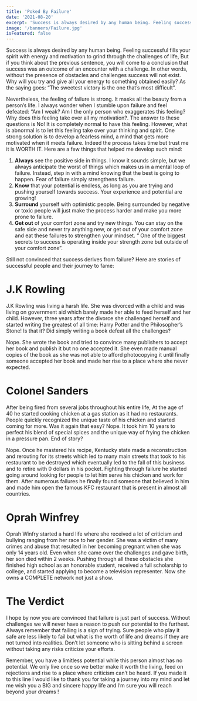 ```yaml
---
title: 'Poked By Failure'
date: '2021-08-20'
excerpt: 'Success is always desired by any human being. Feeling successful fills your spirit with energy and motivation to grind through the challenges of life, But if you think about the previous sentence...'
image: '/banners/Failure.jpg'
isFeatured: false
---
```


Success is always desired by any human being. Feeling successful fills your spirit with energy and motivation to grind through the challenges of life, But if you think about the previous sentence, you will come to a conclusion that success was an outcome of an encounter with a challenge. In other words, without the presence of obstacles and challenges success will not exist. Why will you try and give all your energy to something obtained easily? As the saying goes: “The sweetest victory is the one that’s most difficult”.

Nevertheless, the feeling of failure is strong. It masks all the beauty from a person’s life. I always wonder when I stumble upon failure and feel defeated: “Am I weak? Am I the only person who exaggerates this feeling? Why does this feeling take over all my motivation?. The answer to these questions is No! It is completely normal to have this feeling. However, what is abnormal is to let this feeling take over your thinking and spirit. One strong solution is to develop a fearless mind, a mind that gets more motivated when it meets failure. Indeed the process takes time but trust me it is WORTH IT. Here are a few things that helped me develop such mind:

1. **Always** see the positive side in things. I know it sounds simple, but we always anticipate the worst of things which makes us in a mental loop of failure. Instead, step in with a mind knowing that the best is going to happen. Fear of failure simply strengthens failure.
2. **Know** that your potential is endless, as long as you are trying and pushing yourself towards success. Your experience and potential are growing!
3. **Surround** yourself with optimistic people. Being surrounded by negative or toxic people will just make the process harder and make you more prone to failure.
4. **Get out** of your comfort zone and try new things. You can stay on the safe side and never try anything new, or get out of your comfort zone and eat these failures to strengthen your mindset. “ One of the biggest secrets to success is operating inside your strength zone but outside of your comfort zone”.

Still not convinced that success derives from failure? Here are stories of successful people and their journey to fame:

# J.K Rowling

J.K Rowling was living a harsh life. She was divorced with a child and was living on
government aid which barely made her able to feed herself and her child. However,
three years after the divorce she challenged herself and started writing the greatest of all
time: Harry Potter and the Philosopher’s Stone! Is that it? Did simply writing a book
defeat all the challenges?

Nope. She wrote the book and tried to convince many
publishers to accept her book and publish it but no one accepted it. She even made
manual copies of the book as she was not able to afford photocopying it until finally
someone accepted her book and made her rise to a place where she never expected.

# Colonel Sanders

After being fired from several jobs throughout his entire life, At the age of 40 he started
cooking chicken at a gas station as it had no restaurants. People quickly recognized the
unique taste of his chicken and started coming for more. Was it again that easy? Nope. It
took him 10 years to perfect his blend of special spices and the unique way of frying the
chicken in a pressure pan. End of story?

Nope. Once he mastered his recipe, Kentucky state made a reconstruction and rerouting for its streets which led to many main streets that took to his restaurant to be destroyed which eventually led to the fall of this business and to retire with 0 dollars in his pocket. Fighting through failure he started going around looking for people to let him serve his chicken and work for them. After numerous failures he finally found someone that believed in him and made him open the famous KFC restaurant that is present in almost all countries.

# Oprah Winfrey

Oprah Winfry started a hard life where she received a lot of criticism and bullying ranging
from her race to her gender. She was a victim of many crimes and abuse that resulted in
her becoming pregnant when she was only 14 years old. Even when she came over the
challenges and gave birth, her son died within 2 weeks. Pushing through all these
obstacles she finished high school as an honorable student, received a full scholarship
to college, and started applying to become a television representer. Now she owns a
COMPLETE network not just a show.

# The Verdict

I hope by now you are convinced that failure is just part of success. Without challenges
we will never have a reason to push our potential to the furthest. Always remember that
failing is a sign of trying. Sure people who play it safe are less likely to fail but what is the
worth of life and dreams if they are not turned into realities. Don’t let someone who is
sitting behind a screen without taking any risks criticize your efforts.

Remember, you
have a limitless potential while this person almost has no potential. We only live once so
we better make it worth the living, feed on rejections and rise to a place where criticism
can’t be heard. If you made it to this line I would like to thank you for taking a journey into
my mind and let me wish you a BIG and sincere happy life and I’m sure you will reach
beyond your dreams !
